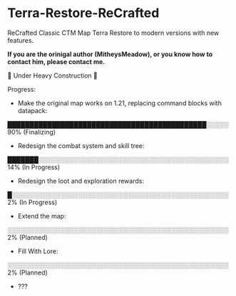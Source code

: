# Terra-Restore-ReCrafted
 ReCrafted Classic CTM Map Terra Restore to modern versions with new features. 
 
 **If you are the orinigal author \(MitheysMeadow\), or you know how to contact him, please contact me.**

🚧 Under Heavy Construction 🚧

Progress:

* Make the original map works on 1.21, replacing command blocks with datapack:

█████████████████████████████████████████████░░░░░ 90%  \(Finalizing\)

* Redesign the combat system and skill tree:

███████░░░░░░░░░░░░░░░░░░░░░░░░░░░░░░░░░░░░░░░░░░░ 14%  \(In Progress\)

* Redesign the loot and exploration rewards:

█░░░░░░░░░░░░░░░░░░░░░░░░░░░░░░░░░░░░░░░░░░░░░░░░░ 2%  \(In Progress\)

* Extend the map:

░░░░░░░░░░░░░░░░░░░░░░░░░░░░░░░░░░░░░░░░░░░░░░░░░░ 2%  \(Planned\)

* Fill With Lore:

░░░░░░░░░░░░░░░░░░░░░░░░░░░░░░░░░░░░░░░░░░░░░░░░░░ 2%  \(Planned\)

* ???
